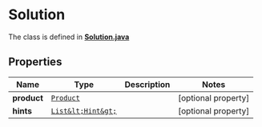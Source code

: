 

# Solution

The class is defined in **[Solution.java](../../src/main/java/com/aixtra/couchcode/model/Solution.java)**

## Properties

| Name        | Type                          | Description | Notes               | 
|-------------|-------------------------------|-------------|---------------------|
| **product** | [`Product`](Product.md)       |             | [optional property] | 
| **hints**   | [`List&lt;Hint&gt;`](Hint.md) |             | [optional property] | 




